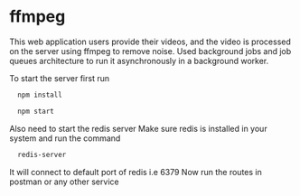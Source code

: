 # ffmpeg
This web application users provide their videos, and the video is processed on the server using ffmpeg to remove noise. Used background jobs and job queues architecture to run it asynchronously in a background worker. 

To start the server first run
```bash
  npm install
```
```bash
  npm start
```

Also need to start the redis server
Make sure redis is installed in your system and run the command 
```bash
  redis-server
```
It will connect to default port of redis i.e 6379
Now run the routes in postman or any other service
